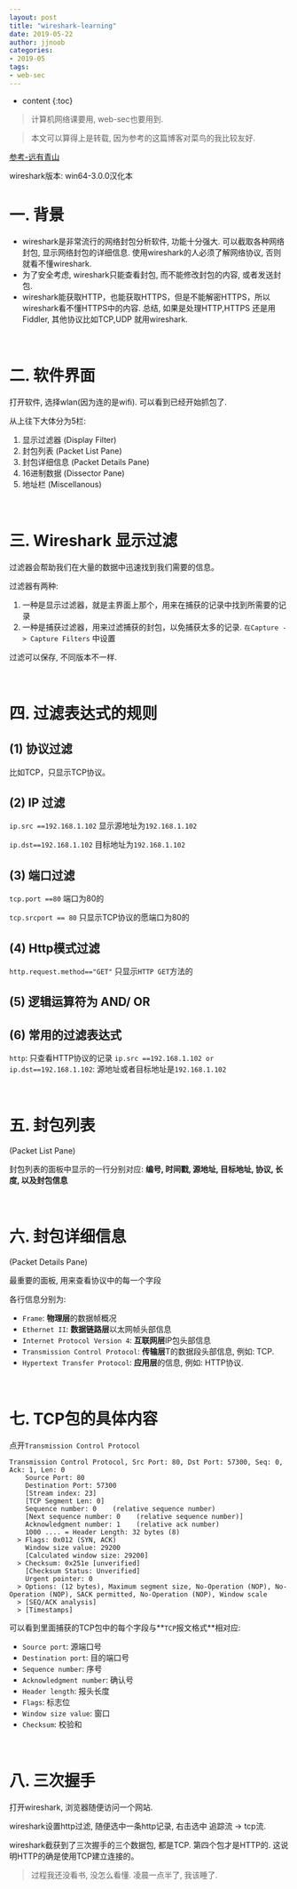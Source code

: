 ```yaml
---
layout: post
title: "wireshark-learning"
date: 2019-05-22
author: jjnoob
categories:
- 2019-05
tags:
- web-sec
---
```


* content
{:toc}

> 计算机网络课要用, web-sec也要用到.

> 本文可以算得上是转载, 因为参考的这篇博客对菜鸟的我比较友好.

[参考-远有青山](https://blog.csdn.net/holandstone/article/details/47026213)

wireshark版本: win64-3.0.0汉化本


# 一. 背景
* wireshark是非常流行的网络封包分析软件, 功能十分强大. 可以截取各种网络封包, 显示网络封包的详细信息. 使用wireshark的人必须了解网络协议, 否则就看不懂wireshark.
* 为了安全考虑, wireshark只能查看封包, 而不能修改封包的内容, 或者发送封包.
* wireshark能获取HTTP，也能获取HTTPS，但是不能解密HTTPS，所以wireshark看不懂HTTPS中的内容. 总结, 如果是处理HTTP,HTTPS 还是用Fiddler, 其他协议比如TCP,UDP 就用wireshark.

<br />

# 二. 软件界面
打开软件, 选择wlan(因为连的是wifi). 可以看到已经开始抓包了.

从上往下大体分为5栏:
1. 显示过滤器 (Display Filter)
2. 封包列表 (Packet List Pane)
3. 封包详细信息 (Packet Details Pane)
4. 16进制数据 (Dissector Pane)
5. 地址栏 (Miscellanous)


<br />

# 三. Wireshark 显示过滤

过滤器会帮助我们在大量的数据中迅速找到我们需要的信息。

过滤器有两种: 
1. 一种是显示过滤器，就是主界面上那个，用来在捕获的记录中找到所需要的记录
2. 一种是捕获过滤器，用来过滤捕获的封包，以免捕获太多的记录. `在Capture -> Capture Filters` 中设置

过滤可以保存, 不同版本不一样.

<br />

# 四. 过滤表达式的规则
## (1) 协议过滤

比如TCP，只显示TCP协议。

## (2) IP 过滤

`ip.src ==192.168.1.102` 显示源地址为`192.168.1.102`

`ip.dst==192.168.1.102` 目标地址为`192.168.1.102`

## (3) 端口过滤

`tcp.port ==80`  端口为80的

`tcp.srcport == 80`  只显示TCP协议的愿端口为80的

## (4) Http模式过滤

`http.request.method=="GET"` 只显示`HTTP GET`方法的

## (5) 逻辑运算符为 AND/ OR

## (6) 常用的过滤表达式

`http`: 只查看HTTP协议的记录
`ip.src ==192.168.1.102 or ip.dst==192.168.1.102`: 源地址或者目标地址是`192.168.1.102`

<br />

# 五. 封包列表
(Packet List Pane)

封包列表的面板中显示的一行分别对应:
**编号, 时间戳, 源地址, 目标地址, 协议, 长度, 以及封包信息**

<br />

# 六. 封包详细信息 
(Packet Details Pane)

最重要的面板, 用来查看协议中的每一个字段

各行信息分别为:

* `Frame`:   **物理层**的数据帧概况
* `Ethernet II`: **数据链路层**以太网帧头部信息
* `Internet Protocol Version 4`: **互联网层**IP包头部信息
* `Transmission Control Protocol`:  **传输层**T的数据段头部信息, 例如: TCP.
* `Hypertext Transfer Protocol`:  **应用层**的信息, 例如: HTTP协议.

<br />

# 七. TCP包的具体内容
点开`Transmission Control Protocol`


```
Transmission Control Protocol, Src Port: 80, Dst Port: 57300, Seq: 0, Ack: 1, Len: 0
    Source Port: 80
    Destination Port: 57300
    [Stream index: 23]
    [TCP Segment Len: 0]
    Sequence number: 0    (relative sequence number)
    [Next sequence number: 0    (relative sequence number)]
    Acknowledgment number: 1    (relative ack number)
    1000 .... = Header Length: 32 bytes (8)
  > Flags: 0x012 (SYN, ACK)
    Window size value: 29200
    [Calculated window size: 29200]
  > Checksum: 0x251e [unverified]
    [Checksum Status: Unverified]
    Urgent pointer: 0
  > Options: (12 bytes), Maximum segment size, No-Operation (NOP), No-Operation (NOP), SACK permitted, No-Operation (NOP), Window scale
  > [SEQ/ACK analysis]
  > [Timestamps]
```


可以看到里面捕获的TCP包中的每个字段与**`TCP`报文格式**相对应:
* `Source port`: 源端口号
* `Destination port`: 目的端口号
* `Sequence number`: 序号
* `Acknowledgment number`: 确认号
* `Header length`: 报头长度
* `Flags`: 标志位
* `Window size value`: 窗口
* `Checksum`: 校验和


<br />

# 八. 三次握手
打开wireshark, 浏览器随便访问一个网站.

wireshark设置http过滤, 随便选中一条http记录, 右击选中 追踪流 -> tcp流.


wireshark截获到了三次握手的三个数据包, 都是TCP. 第四个包才是HTTP的. 这说明HTTP的确是使用TCP建立连接的。

> 过程我还没看书, 没怎么看懂. 凌晨一点半了, 我该睡了.

